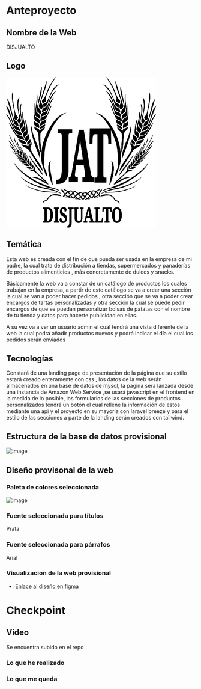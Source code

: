 
<h1>Anteproyecto </h1>
<h2>Nombre de la Web</h2>
DISJUALTO

<h2>Logo</h2>
<div style="display:block;
margin:auto;"><img src="https://github.com/aalmfer2001/proyectoFinal/blob/main/logoProyectoFinal.svg" width=400 height=400></img></div>


<h2>Temática</h2>

Esta web es creada con el fin de que pueda ser usada en la empresa de mi padre, la cual trata de distribución a tiendas, supermercados  y panaderías de productos alimenticios , más concretamente de dulces y snacks. 

Básicamente la web va a constar de un catálogo de productos los cuales trabajan en la empresa, a partir de este catálogo se va a crear una sección la cual se van a poder hacer pedidos , otra sección que se va a poder crear encargos de tartas personalizadas y otra sección la cual se puede pedir encargos de que se puedan personalizar bolsas de patatas con el nombre de tu tienda y datos para hacerte publicidad en ellas.

A su vez va a ver un usuario admin el cual tendrá una vista diferente de la web la cual podrá añadir productos nuevos y podrá indicar el día el cual los pedidos serán enviados

<h2>Tecnologías</h2>

Constará de una landing page de presentación de la página que su estilo estará creado enteramente con css , los datos de la web serán almacenados en una base de datos de mysql, la pagina sera lanzada desde una instancia de Amazon Web Service ,se usará javascript en el frontend en la medida de lo posible, los formularios de las secciones de productos personalizados tendrá un botón el cual rellene la información de estos mediante una api y el proyecto en su mayoría con laravel breeze y para el estilo de las secciones a parte de la landing serán creados con tailwind.


<h2>Estructura de la base de datos provisional</h2>

![image](https://user-images.githubusercontent.com/123627142/230653649-0d40b96e-2294-4c6c-a173-06fcbd64a944.png)

<h2>Diseño provisonal de la web</h2>

<h3>Paleta de colores seleccionada</h3>

![image](https://user-images.githubusercontent.com/123627142/230800700-ef962d0d-de52-4768-a042-835711389f73.png)

<h3>Fuente seleccionada para títulos</h3>

Prata

<h3>Fuente seleccionada para párrafos</h3>

Arial

<h3>Visualizacion de la web provisional</h3>

- [Enlace al diseño en figma](https://www.figma.com/file/njiOFnphpiaWEPNLJFJ4qB/proyectoFinal_DISJUALTO?node-id=0%3A1&t=WBlKsXo1qxRqiOiM-1)


<h1>Checkpoint </h1>
<h2>Vídeo</h2>
Se encuentra subido en el repo

<h3>Lo que he realizado</h3>


<h3>Lo que me queda</h3>


